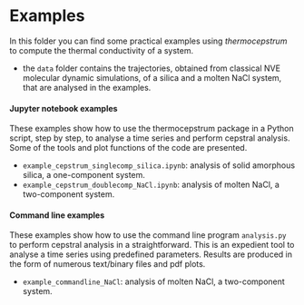 # Examples

In this folder you can find some practical examples using *thermocepstrum* to compute the thermal conductivity of a system.

* the `data` folder contains the trajectories, obtained from classical NVE molecular dynamic simulations, of a silica and a molten NaCl system, that are analysed in the examples.

#### Jupyter notebook examples
These examples show how to use the thermocepstrum package in a Python script, step by step, to analyse a time series and perform cepstral analysis. Some of the tools and plot functions of the code are presented.
* `example_cepstrum_singlecomp_silica.ipynb`: analysis of solid amorphous silica, a one-component system.
* `example_cepstrum_doublecomp_NaCl.ipynb`: analysis of molten NaCl, a two-component system.

#### Command line examples
These examples show how to use the command line program `analysis.py` to perform cepstral analysis in a straightforward. This is an expedient tool to analyse a time series using predefined parameters. Results are produced in the form of numerous text/binary files and pdf plots.
* `example_commandline_NaCl`: analysis of molten NaCl, a two-component system.